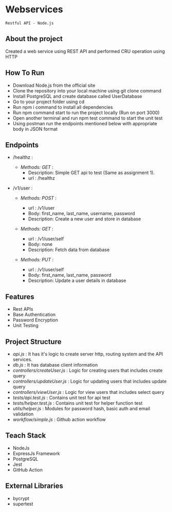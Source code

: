 # Webservices
``Restful API - Node.js``

## About the project
Created a web service using REST API and performed CRU operation using HTTP

## How To Run
* Download Node.js from the official site
* Clone the repository into your local machine using git clone command
* Install PostgreSQL and create database called UserDatabase
* Go to your project folder using cd
* Run npm i command to install all dependencies
* Run npm command start to run the project locally (Run on port 3000)
* Open another terminal and run npm test command to start the unit test
* Using postman run the endpoints mentioned below with appropriate body in JSON format


## Endpoints
* /healthz :

  - *Methods: GET* : 
      - Description: Simple GET api to test (Same as assignment 1).
      - url : /healthz

* /v1/user :
  
  - *Methods: POST* : 
      - url : /v1/user
      - Body: first_name, last_name, username, password
      - Description: Create a new user and store in database

  - *Methods: GET* : 
      - url : /v1/user/self
      - Body: none
      - Description: Fetch data from database

  - *Methods: PUT* : 
      - url : /v1/user/self
      - Body: first_name, last_name, password
      - Description: Update a user details in database

## Features
* Rest APIs
* Base Authentication
* Password Encryption
* Unit Testing 

## Project Structure
* *api.js* : It has it's logic to create server http, routing system and the API services.
* *db.js* : It has database client information
* *controllers/createUser.js* : Logic for creating users that includes create query
* *controllers/updateUser.js* : Logic for updating users that includes update query
* *controllers/viewUser.js* : Logic for view users that includes select query
* *tests/api.test.js* : Contains unit test for api test
* *tests/helper.test.js* : Contains unit test for helper function test
* *utils/helper.js* : Modules for password hash, basic auth and email validation
* *workflow/simple.js* : Github action workflow
  
## Teach Stack
* NodeJs
* ExpressJs Framework
* PostgreSQL
* Jest
* GitHub Action

## External Libraries
* bycrypt
* supertest

